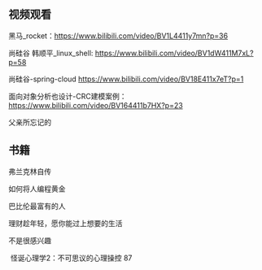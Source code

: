 ## 视频观看

黑马_rocket：https://www.bilibili.com/video/BV1L4411y7mn?p=36

尚硅谷 韩顺平_linux_shell: https://www.bilibili.com/video/BV1dW411M7xL?p=58

尚硅谷-spring-cloud   https://www.bilibili.com/video/BV18E411x7eT?p=1







面向对象分析也设计-CRC建模案例：https://www.bilibili.com/video/BV164411b7HX?p=23





父亲所忘记的





## 书籍

弗兰克林自传

如何将人编程黄金

巴比伦最富有的人

理财趁年轻，愿你能过上想要的生活





不是很感兴趣

​	怪诞心理学2：不可思议的心理操控   87